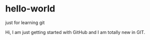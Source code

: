 # hello-world
just for learning git 



Hi, I am just getting started with GitHub and  I am totally new in GIT.

